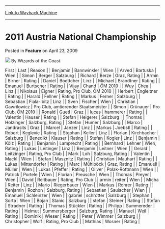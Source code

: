 
---
[Link to Wayback Machine](https://web.archive.org/web/20220523190652/https://magic.wizards.com/en/articles/archive/feature/2011-austria-national-championship-2009-04-23)

[_metadata_:wayback_url]:- "https://magic.wizards.com/en/articles/archive/feature/2011-austria-national-championship-2009-04-23"
[_metadata_:wayback_raw_url]:- "https://web.archive.org/web/20220523190652id_/https://magic.wizards.com/en/articles/archive/feature/2011-austria-national-championship-2009-04-23"
[_metadata_:wayback_capture_timestamp]:- "2022-05-23 19:06:52+00:00"
[_metadata_:description]:- "First Last Reason Benjamin Bannwinkler Wien Arved Bartuska Wien Simon Berger Salzburg Richard Berze Graz, Rating Armin Birner Rating Daniel Boettcher Linz Michael Brandtner Rating Emanuel Burtscher Rating Vijay Chand ÖM 2010 Wuy Chea Linz Nikolaus Eigner Rating, Pro Club, ÖM 2010 Herbert Engleitner Rating Harald Fellner Rating Markus Ferner Salzburg Sebastian Fiala-Ibitz Linz"
[_metadata_:generator]:- "Drupal 7 (http://drupal.org)"
---


2011 Austria National Championship
==================================



 Posted in **Feature**
 on April 23, 2009 






![](https://media.magic.wizards.com/styles/auth_small/public/images/person/wizards_author.jpg)
By Wizards of the Coast













 First |
 Last |
 Reason |
| Benjamin | Bannwinkler | Wien |
| Arved | Bartuska | Wien |
| Simon | Berger | Salzburg |
| Richard | Berze | Graz, Rating |
| Armin | Birner | Rating |
| Daniel | Boettcher | Linz |
| Michael | Brandtner | Rating |
| Emanuel | Burtscher | Rating |
| Vijay | Chand | ÖM 2010 |
| Wuy | Chea | Linz |
| Nikolaus | Eigner | Rating, Pro Club, ÖM 2010 |
| Herbert | Engleitner | Rating |
| Harald | Fellner | Rating |
| Markus | Ferner | Salzburg |
| Sebastian | Fiala-Ibitz | Linz |
| Sven | Fischer | Wien |
| Christian | Gawrilowicz | Pro Club, amtierender Staatsmeister |
| Simon | Grünauer | Pro Club, ÖM 2010 |
| Ronald | Guetl | Graz |
| lucas | hammerer | Rating |
| Valentin | Hauser | Rating |
| Stefan | Heigerer | Salzburg |
| Thomas | Holzinger | Salzburg, Rating |
| Stefan | Humer | Salzburg |
| Marco | Jandrasits | Graz |
| Marcel | Janzer | Linz |
| Markus | Joebstl | Rating |
| Robert | Keglevic | Rating |
| Stephan | Keller | Linz |
| Florian | Kirchbacher | Salzburg |
| Benedikt | Klauser | Rating |
| Stefan | Kogler | Linz |
| Benjamin | Kölz | Rating |
| Benjamin | Lamprecht | Rating |
| Bernhard | Lehner | Wien, Rating |
| Lukas | Leitinger | Linz |
| Benjamin | Leitner | Wien |
| Gerald | Leitzinger | Rating, Pro Club |
| Mark | Loh | Salzburg, Rating |
| Valentin | Mackl | Wien |
| Stefan | Masznitz | Rating |
| Christian | Mauhart | Rating |
| Lukas | Mittendorfer | Rating |
| Marc | Mühlböck | Graz, Rating |
| Emanuell | Müller | Wien |
| Lukas | Pfeffer | Rating |
| Oliver | Polak-Rottmann | Wien |
| Patrick | Portele | Wien |
| Florian | Preusche | Wien |
| Thomas | Preyer | Wien |
| David | Reitbauer | Rating, Pro Club |
| armin | reiter | Wien |
| Micha | Reiter | Linz |
| Mario | Riegerbauer | Wien |
| Markus | Rohrer | Rating |
| Benjamin | Rozhon | Salzburg, Rating |
| Sebastian | Saulacher | Wien |
| Emanuel | Schleinzer | Wien |
| gabriel | schrotter | Salzburg |
| Stephan | Sorta | Wien |
| Bojan | Stanic | Salzburg |
| stefan | Steiner | Rating |
| Stefan | Stradner | Rating |
| Thomas | Stückler | Rating |
| Philipp | Summereder | Rating |
| Helmut | Summersberger | Salzburg, Rating |
| Manuel | Weil | Rating |
| Dominik | Wieser | Rating |
| Peter | Wimmer | Salzburg |
| Christopher | Wolf | Rating, Pro Club |
| Mathias | Wosner | Rating |







